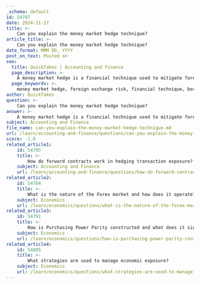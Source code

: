 ```yaml
---
_schema: default
id: 54797
date: 2024-11-27
title: >-
    Can you explain the money market hedge technique?
article_title: >-
    Can you explain the money market hedge technique?
date_format: MMM DD, YYYY
post_on_text: Posted on
seo:
  title: QuickTakes | Accounting and Finance
  page_description: >-
    A money market hedge is a financial technique used to mitigate foreign exchange risk by utilizing the money market through borrowing and lending transactions in foreign currencies, allowing businesses to lock in exchange rates and stabilize cash flows.
  page_keywords: >-
    money market hedge, foreign exchange risk, financial technique, borrowing, lending, exchange rates, domestic currency, treasury bills, commercial paper, cash flow certainty, hedging strategy, liquidity
author: QuickTakes
question: >-
    Can you explain the money market hedge technique?
answer: >-
    A money market hedge is a financial technique used to mitigate foreign exchange risk by utilizing the money market, which consists of highly liquid and short-term financial instruments. This strategy is particularly beneficial for businesses and individuals who are exposed to potential losses due to fluctuations in exchange rates during foreign currency transactions.\n\n### How It Works\nThe money market hedge involves a series of borrowing and lending transactions in foreign currencies. Here’s a simplified breakdown of the process:\n\n1. **Borrowing in Foreign Currency**: If a company expects to receive a payment in a foreign currency in the future, it can borrow an equivalent amount in that currency today. This locks in the current exchange rate.\n   \n2. **Converting to Domestic Currency**: The borrowed foreign currency is then converted into the domestic currency at the current exchange rate.\n\n3. **Investing in the Money Market**: The company can invest the domestic currency in short-term instruments, such as treasury bills or commercial paper, until the time of the expected foreign currency receipt.\n\n4. **Repayment**: When the payment in foreign currency is received, the company uses it to repay the initial loan.\n\n### Advantages\n- **Locking in Exchange Rates**: Similar to forward contracts, a money market hedge allows businesses to fix the exchange rate for a future transaction, providing certainty in cash flows.\n- **Simplicity**: The process is straightforward, involving direct borrowing and depositing actions, which can be easier to manage compared to more complex hedging strategies.\n\n### Disadvantages\n- **Opportunity Cost**: If the exchange rate moves favorably after the hedge is established, the company may miss out on potential gains.\n- **Liquidity Requirements**: The need to borrow and invest can require significant liquidity, which may not always be available.\n\n### Example\nFor instance, if a company expects to receive €10,000 in six months and the current exchange rate is 1.355037 USD/EUR, it could borrow €10,000 today, convert it to USD, and invest that amount. When the payment is received, it can repay the loan, effectively locking in the exchange rate.\n\nIn summary, a money market hedge is a valuable tool for managing transaction risk in foreign exchange, allowing businesses to stabilize their cash flows against the volatility of currency fluctuations.
subject: Accounting and Finance
file_name: can-you-explain-the-money-market-hedge-technique.md
url: /learn/accounting-and-finance/questions/can-you-explain-the-money-market-hedge-technique
score: -1.0
related_article1:
    id: 54795
    title: >-
        How do forward contracts work in hedging transaction exposure?
    subject: Accounting and Finance
    url: /learn/accounting-and-finance/questions/how-do-forward-contracts-work-in-hedging-transaction-exposure
related_article2:
    id: 54784
    title: >-
        What is the nature of the Forex market and how does it operate?
    subject: Economics
    url: /learn/economics/questions/what-is-the-nature-of-the-forex-market-and-how-does-it-operate
related_article3:
    id: 54791
    title: >-
        How is Purchasing Power Parity constructed and what does it signify?
    subject: Economics
    url: /learn/economics/questions/how-is-purchasing-power-parity-constructed-and-what-does-it-signify
related_article4:
    id: 54805
    title: >-
        What strategies are used to manage economic exposure?
    subject: Economics
    url: /learn/economics/questions/what-strategies-are-used-to-manage-economic-exposure
---
```


&nbsp;